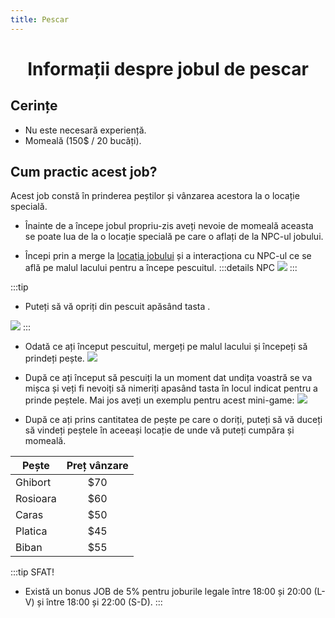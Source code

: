 ```yaml
---
title: Pescar
---
```


<script setup> 
    import KeyIcon from '../.vitepress/components/KeyIcon.vue'
</script>

# <center>Informații despre jobul de pescar</center>

## Cerințe

- Nu este necesară experiență.
- Momeală (150$ / 20 bucăți).

## Cum practic acest job?

Acest job constă în prinderea peștilor și vânzarea acestora la o locație specială.

- Înainte de a începe jobul propriu-zis aveți nevoie de momeală aceasta se poate lua de la o locație specială pe care o aflați de la NPC-ul jobului.

- Începi prin a merge la [locația jobului](locatii) și a interacționa cu NPC-ul ce se află pe malul lacului pentru a începe pescuitul.
:::details NPC
![](https://i.imgur.com/D5Cd4Je.png)
:::

:::tip 
- Puteți să vă opriți din pescuit apăsând tasta <KeyIcon keyType="x"/>.

![](https://i.imgur.com/5VNTEAy.png)
:::

- Odată ce ați început pescuitul, mergeți pe malul lacului și începeți să prindeți pește.
![](https://i.imgur.com/Q0ciWkB.gif)

- După ce ați început să pescuiți la un moment dat undița voastră se va mișca și veți fi nevoiți să nimeriți apasând tasta <KeyIcon keyType="space"/> în locul indicat pentru a prinde peștele. Mai jos aveți un exemplu pentru acest mini-game:
![](https://i.imgur.com/NKfwaF0.gif)

- După ce ați prins cantitatea de pește pe care o doriți, puteți să vă duceți să vindeți peștele în aceeași locație de unde vă puteți cumpăra și momeală.

| Pește                | Preț vânzare |
| -------------------  | :-----------:|
| Ghibort              |    $70       |
| Rosioara             |    $60       |
| Caras                |    $50       |
| Platica              |    $45       |
| Biban                |    $55       |

:::tip SFAT!
- Există un bonus JOB de 5% pentru joburile legale între 18:00 și 20:00 (L-V) și între 18:00 și 22:00 (S-D).
:::